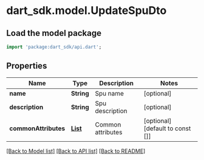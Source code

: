 # dart_sdk.model.UpdateSpuDto

## Load the model package
```dart
import 'package:dart_sdk/api.dart';
```

## Properties
Name | Type | Description | Notes
------------ | ------------- | ------------- | -------------
**name** | **String** | Spu name | [optional] 
**description** | **String** | Spu description | [optional] 
**commonAttributes** | [**List<AttributeInProductSchemaDto>**](AttributeInProductSchemaDto.md) | Common attributes | [optional] [default to const []]

[[Back to Model list]](../README.md#documentation-for-models) [[Back to API list]](../README.md#documentation-for-api-endpoints) [[Back to README]](../README.md)


